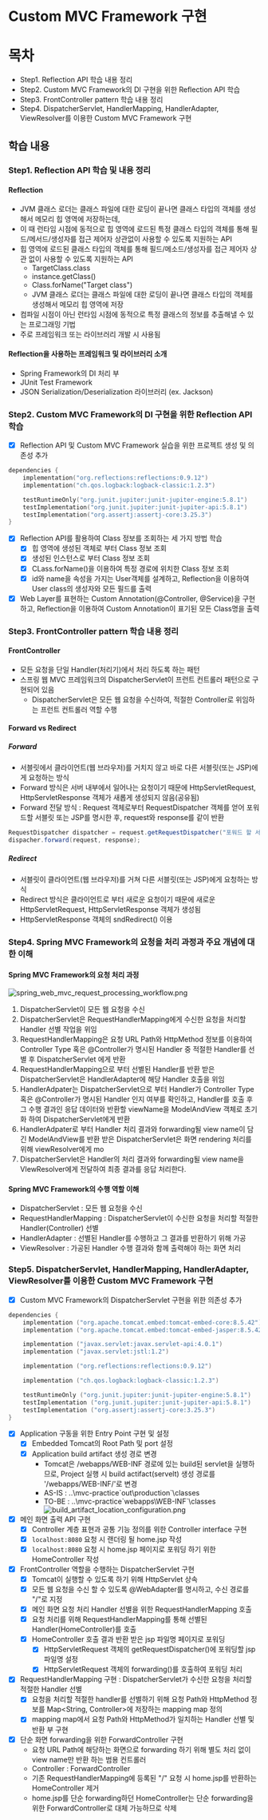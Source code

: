 Custom MVC Framework 구현
===

# 목차
- Step1. Reflection API 학습 내용 정리
- Step2. Custom MVC Framework의 DI 구현을 위한 Reflection API 학습
- Step3. FrontController pattern 학습 내용 정리
- Step4. DispatcherServlet, HandlerMapping, HandlerAdapter, ViewResolver를 이용한 Custom MVC Framework 구현

## 학습 내용
### Step1. Reflection API 학습 및 내용 정리
#### Reflection
- JVM 클래스 로더는 클래스 파일에 대한 로딩이 끝나면 클래스 타입의 객체를 생성해서 메모리 힙 영역에 저장하는데,
- 이 때 런타임 시점에 동적으로 힙 영역에 로드된 특정 클래스 타입의 객체를 통해 필드/메서드/생성자를 접근 제어자 상관없이 사용할 수 있도록 지원하는 API
- 힙 영역에 로드된 클래스 타입의 객체를 통해 필드/메소드/생성자를 접근 제어자 상관 없이 사용할 수 있도록 지원하는 API
  - TargetClass.class
  - instance.getClass()
  - Class.forName("Target class")
  - JVM 클래스 로더는 클래스 파일에 대한 로딩이 끝나면 클래스 타입의 객체를 생성해서 메모리 힙 영역에 저장
- 컴파일 시점이 아닌 런타임 시점에 동적으로 특정 클래스의 정보를 추출해낼 수 있는 프로그래밍 기법
- 주로 프레임워크 또는 라이브러리 개발 시 사용됨

#### Reflection을 사용하는 프레임워크 및 라이브러리 소개
- Spring Framework의 DI 처리 부
- JUnit Test Framework
- JSON Serialization/Deserialization 라이브러리 (ex. Jackson)

### Step2. Custom MVC Framework의 DI 구현을 위한 Reflection API 학습
- [x] Reflection API 및 Custom MVC Framework 실습을 위한 프로젝트 생성 및 의존성 추가
```kotlin
dependencies {
    implementation("org.reflections:reflections:0.9.12")
    implementation("ch.qos.logback:logback-classic:1.2.3")

    testRuntimeOnly("org.junit.jupiter:junit-jupiter-engine:5.8.1")
    testImplementation("org.junit.jupiter:junit-jupiter-api:5.8.1")
    testImplementation("org.assertj:assertj-core:3.25.3")
}
```
- [x] Reflection API를 활용하여 Class 정보를 조회하는 세 가지 방법 학습
  - [x] 힙 영역에 생성된 객체로 부터 Class 정보 조회
  - [x] 생성된 인스턴스로 부터 Class 정보 조회
  - [x] CLass.forName()을 이용하여 특정 경로에 위치한 Class 정보 조회
  - [x] id와 name을 속성을 가지는 User객체를 설계하고, Reflection을 이용하여 User class의 생성자와 모든 필드를 출력
- [x] Web Layer를 표현하는 Custom Annotation(@Controller, @Service)을 구현하고, Reflection을 이용하여 Custom Annotation이 표기된 모든 Class명을 출력

### Step3. FrontController pattern 학습 내용 정리
#### FrontController
- 모든 요청을 단일 Handler(처리기)에서 처리 하도록 하는 패턴
- 스프링 웹 MVC 프레임워크의 DispatcherServlet이 프런트 컨트롤러 패턴으로 구현되어 있음
    - DispatcherServlet은 모든 웹 요청을 수신하여, 적절한 Controller로 위임하는 프런트 컨트롤러 역할 수행

#### Forward vs Redirect
##### Forward
- 서블릿에서 클라이언트(웹 브라우저)를 거치지 않고 바로 다른 서블릿(또는 JSP)에게 요청하는 방식
- Forward 방식은 서버 내부에서 일어나는 요청이기 때문에 HttpServletRequest, HttpServletResponse 객체가 새롭게 생성되지 않음(공유됨)
- Forward 전달 방식 : Request 객체로부터 RequestDispatcher 객체를 얻어 포워드할 서블릿 또는 JSP를 명시한 후, request와 response를 같이 반환
```JAVA
RequestDispatcher dispatcher = request.getRequestDispatcher("포워드 할 서블릿 또는 JSP");
dispacher.forward(request, response);
```
##### Redirect
- 서블릿이 클라이언트(웹 브라우저)를 거쳐 다른 서블릿(또는 JSP)에게 요청하는 방식
- Redirect 방식은 클라이언트로 부터 새로운 요청이기 때문에 새로운 HttpServletRequest, HttpServletResponse 객체가 생성됨
- HttpServletResponse 객체의 sndRedirect() 이용

### Step4. Spring MVC Framework의 요청을 처리 과정과 주요 개념에 대한 이해
#### Spring MVC Framework의 요청 처리 과정
![spring_web_mvc_request_processing_workflow.png](docs%2Fresources%2Fspring_web_mvc_request_processing_workflow.png)

1. DispatcherServlet이 모든 웹 요청을 수신
2. DispatcherServlet은 RequestHandlerMapping에게 수신한 요청을 처리할 Handler 선별 작업을 위임
3. RequestHandlerMapping은 요청 URL Path와 HttpMethod 정보를 이용하여 Controller Type 혹은 @Controller가 명시된 Handler 중 적절한 Handler를 선별 후 DispatcherServlet 에게 반환
4. RequestHandlerMapping으로 부터 선별된 Handler를 반환 받은 DispatcherServlet은 HandlerAdapter에 해당 Handler 호출을 위임
5. HandlerAdpater는 DispatcherServlet으로 부터 Handler가 Controller Type 혹은 @Controller가 명시된 Handler 인지 여부를 확인하고, Handler를 호출 후 그 수행 결과인 응답 데이터와 반환할 viewName을 ModelAndView 객체로 초기화 하여 DispatcherServlet에게 반환
6. HandlerAdpater로 부터 Handler 처리 결과와 forwarding될 view name이 담긴 ModelAndView를 반환 받은 DispatcherServlet은 화면 rendering 처리를 위해 viewResolver에게 mo
7. DispatcherServlet은 Handler의 처리 결과와 forwarding될 view name을 VIewResolver에게 전달하여 최종 결과를 응답 처리한다.

#### Spring MVC Framework의 수행 역할 이해
- DispatcherServlet : 모든 웹 요청을 수신
- RequestHandlerMapping : DispatcherServlet이 수신한 요청을 처리할 적절한 Handler(Controller) 선별
- HandlerAdapter : 선별된 Handler를 수행하고 그 결과를 반환하기 위해 가공
- ViewResolver : 가공된 Handler 수행 결과와 함께 출력해야 하는 화면 처리

### Step5. DispatcherServlet, HandlerMapping, HandlerAdapter, ViewResolver를 이용한 Custom MVC Framework 구현
- [x] Custom MVC Framework의 DispatcherServlet 구현을 위한 의존성 추가
```kotlin
dependencies {
    implementation ("org.apache.tomcat.embed:tomcat-embed-core:8.5.42")
    implementation ("org.apache.tomcat.embed:tomcat-embed-jasper:8.5.42")

    implementation ("javax.servlet:javax.servlet-api:4.0.1")
    implementation ("javax.servlet:jstl:1.2")

    implementation ("org.reflections:reflections:0.9.12")

    implementation ("ch.qos.logback:logback-classic:1.2.3")

    testRuntimeOnly ("org.junit.jupiter:junit-jupiter-engine:5.8.1")
    testImplementation ("org.junit.jupiter:junit-jupiter-api:5.8.1")
    testImplementation ("org.assertj:assertj-core:3.25.3")
}
```
- [x] Application 구동을 위한 Entry Point 구현 및 설정
  - [x] Embedded Tomcat의 Root Path 및 port 설정
  - [x] Application build artifact 생성 경로 변경
    - Tomcat은 /webapps/WEB-INF 경로에 있는 build된 servlet을 실행하므로, Project 실행 시 build actifact(servelt) 생성 경로를 '/webapps/WEB-INF/'로 변경
    - AS-IS : ..\mvc-practice\`out\production`\classes
    - TO-BE : ..\mvc-practice\`webapps\WEB-INF`\classes
![build_artifact_location_configuration.png](docs%2Fresources%2Fbuild_artifact_location_configuration.png)

- [x] 메인 화면 출력 API 구현
  - [x] Controller 계층 표현과 공통 기능 정의를 위한 Controller interface 구현
  - [x] `localhost:8080` 요청 시 랜더링 될 home.jsp 작성
  - [x] `localhost:8080` 요청 시 home.jsp 페이지로 포워딩 하기 위한 HomeController 작성

- [x] FrontController 역할을 수행하는 DispatcherServlet 구현
  - [x] Tomcat이 실행할 수 있도록 하기 위해 HttpServlet 상속
  - [x] 모든 웹 요청을 수신 할 수 있도록 @WebAdapter를 명시하고, 수신 경로를 "/"로 지정
  - [x] 메인 화면 요청 처리 Handler 선별을 위한 RequestHandlerMapping 호출
  - [x] 요청 처리를 위해 RequestHandlerMapping를 통해 선별된 Handler(HomeController)를 호출
  - [x] HomeController 호출 결과 반환 받은 jsp 파일명 페이지로 포워딩
      - [x] HttpServletRequest 객체의 getRequestDispatcher()에 포워딩할 jsp 파일명 설정
      - [x] HttpServletRequest 객체의 forwarding()를 호출하여 포워딩 처리

- [x] RequestHandlerMapping 구현 : DispatcherServlet가 수신한 요청을 처리할 적절한 Handler 선별
  - [x] 요청을 처리할 적절한 handler를 선별하기 위해 요청 Path와 HttpMethod 정보를 Map<String, Controller>에 저장하는 mapping map 정의
  - [x] mapping map에서 요청 Path와 HttpMethod가 일치하는 Handler 선별 및 반환 부 구현

- [x] 단순 화면 forwarding을 위한 ForwardController 구현
  - 요청 URL Path에 해당하는 화면으로 forwarding 하기 위해 별도 처리 없이 view name만 반환 하는 범용 컨트롤러
  - Controller : ForwardController
  - 기존 RequestHandlerMapping에 등록된 "/" 요청 시 home.jsp를 반환하는 HomeController 제거
  - home.jsp를 단순 forwarding하던 HomeController는 단순 forwarding을 위한 ForwardController로 대체 가능하므로 삭제
